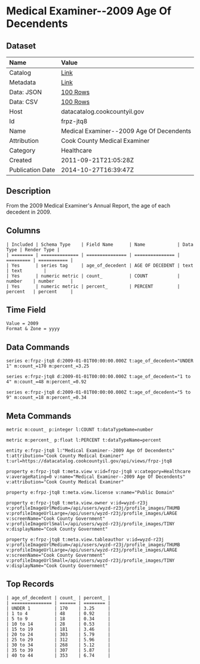 # Medical Examiner--2009 Age Of Decendents

## Dataset

| Name | Value |
| :--- | :---- |
| Catalog | [Link](https://catalog.data.gov/dataset/medical-examiner-2009-age-of-decendents-10c5d) |
| Metadata | [Link](https://datacatalog.cookcountyil.gov/api/views/frpz-jtq8) |
| Data: JSON | [100 Rows](https://datacatalog.cookcountyil.gov/api/views/frpz-jtq8/rows.json?max_rows=100) |
| Data: CSV | [100 Rows](https://datacatalog.cookcountyil.gov/api/views/frpz-jtq8/rows.csv?max_rows=100) |
| Host | datacatalog.cookcountyil.gov |
| Id | frpz-jtq8 |
| Name | Medical Examiner--2009 Age Of Decendents |
| Attribution | Cook County Medical Examiner |
| Category | Healthcare |
| Created | 2011-09-21T21:05:28Z |
| Publication Date | 2014-10-27T16:39:47Z |

## Description

From the 2009 Medical Examiner's Annual Report, the age of each decedent in 2009.

## Columns

```ls
| Included | Schema Type    | Field Name      | Name            | Data Type | Render Type |
| ======== | ============== | =============== | =============== | ========= | =========== |
| Yes      | series tag     | age_of_decedent | AGE OF DECEDENT | text      | text        |
| Yes      | numeric metric | count_          | COUNT           | number    | number      |
| Yes      | numeric metric | percent_        | PERCENT         | percent   | percent     |
```

## Time Field

```ls
Value = 2009
Format & Zone = yyyy
```

## Data Commands

```ls
series e:frpz-jtq8 d:2009-01-01T00:00:00.000Z t:age_of_decedent="UNDER 1" m:count_=170 m:percent_=3.25

series e:frpz-jtq8 d:2009-01-01T00:00:00.000Z t:age_of_decedent="1 to 4" m:count_=48 m:percent_=0.92

series e:frpz-jtq8 d:2009-01-01T00:00:00.000Z t:age_of_decedent="5 to 9" m:count_=18 m:percent_=0.34
```

## Meta Commands

```ls
metric m:count_ p:integer l:COUNT t:dataTypeName=number

metric m:percent_ p:float l:PERCENT t:dataTypeName=percent

entity e:frpz-jtq8 l:"Medical Examiner--2009 Age Of Decendents" t:attribution="Cook County Medical Examiner" t:url=https://datacatalog.cookcountyil.gov/api/views/frpz-jtq8

property e:frpz-jtq8 t:meta.view v:id=frpz-jtq8 v:category=Healthcare v:averageRating=0 v:name="Medical Examiner--2009 Age Of Decendents" v:attribution="Cook County Medical Examiner"

property e:frpz-jtq8 t:meta.view.license v:name="Public Domain"

property e:frpz-jtq8 t:meta.view.owner v:id=wyzd-r23j v:profileImageUrlMedium=/api/users/wyzd-r23j/profile_images/THUMB v:profileImageUrlLarge=/api/users/wyzd-r23j/profile_images/LARGE v:screenName="Cook County Government" v:profileImageUrlSmall=/api/users/wyzd-r23j/profile_images/TINY v:displayName="Cook County Government"

property e:frpz-jtq8 t:meta.view.tableauthor v:id=wyzd-r23j v:profileImageUrlMedium=/api/users/wyzd-r23j/profile_images/THUMB v:profileImageUrlLarge=/api/users/wyzd-r23j/profile_images/LARGE v:screenName="Cook County Government" v:profileImageUrlSmall=/api/users/wyzd-r23j/profile_images/TINY v:displayName="Cook County Government"
```

## Top Records

```ls
| age_of_decedent | count_ | percent_ | 
| =============== | ====== | ======== | 
| UNDER 1         | 170    | 3.25     | 
| 1 to 4          | 48     | 0.92     | 
| 5 to 9          | 18     | 0.34     | 
| 10 to 14        | 28     | 0.53     | 
| 15 to 19        | 181    | 3.46     | 
| 20 to 24        | 303    | 5.79     | 
| 25 to 29        | 312    | 5.96     | 
| 30 to 34        | 268    | 5.12     | 
| 35 to 39        | 307    | 5.87     | 
| 40 to 44        | 353    | 6.74     | 
```